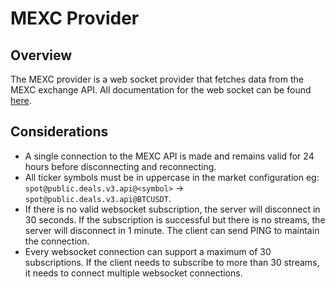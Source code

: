 # MEXC Provider

## Overview

The MEXC provider is a web socket provider that fetches data from the MEXC exchange API. All documentation for the web socket can be found [here](https://mexcdevelop.github.io/apidocs/spot_v3_en/#websocket-market-streams).


## Considerations

* A single connection to the MEXC API is made and remains valid for 24 hours before disconnecting and reconnecting. 
* All ticker symbols must be in uppercase in the market configuration eg: `spot@public.deals.v3.api@<symbol>` -> `spot@public.deals.v3.api@BTCUSDT`.
* If there is no valid websocket subscription, the server will disconnect in 30 seconds. If the subscription is successful but there is no streams, the server will disconnect in 1 minute. The client can send PING to maintain the connection.
* Every websocket connection can support a maximum of 30 subscriptions. If the client needs to subscribe to more than 30 streams, it needs to connect multiple websocket connections.


